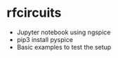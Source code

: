 # rfcircuits

* Jupyter notebook using ngspice 
* pip3 install pyspice
* Basic examples to test the setup
